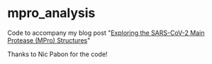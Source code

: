 # mpro_analysis
Code to accompany my blog post "[Exploring the SARS-CoV-2 Main Protease (MPro) Structures](http://practicalcheminformatics.blogspot.com/2020/05/analyzing-sars-cov-2-main-protease-mpro.html)"

Thanks to Nic Pabon for the code! 
